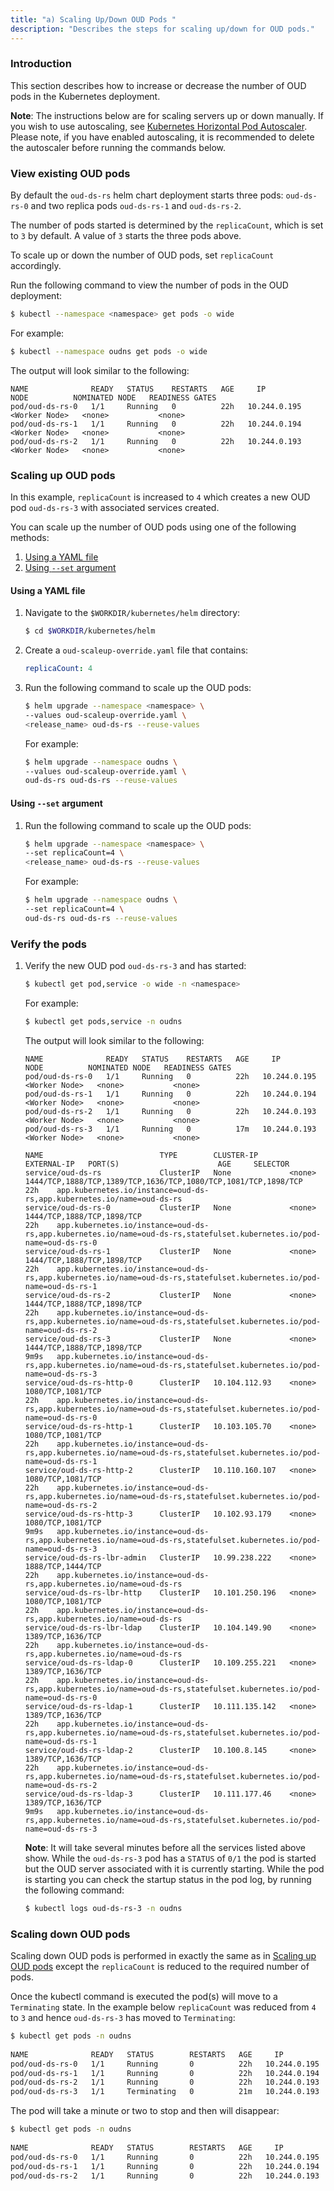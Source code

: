 ```yaml
---
title: "a) Scaling Up/Down OUD Pods "
description: "Describes the steps for scaling up/down for OUD pods."
---
```


### Introduction

This section describes how to increase or decrease the number of OUD pods in the Kubernetes deployment.

**Note**: The instructions below are for scaling servers up or down manually. If you wish to use autoscaling, see [Kubernetes Horizontal Pod Autoscaler](../hpa). Please note, if you have enabled autoscaling, it is recommended to delete the autoscaler before running the commands below. 


### View existing OUD pods

By default the `oud-ds-rs` helm chart deployment starts three pods:  `oud-ds-rs-0` and two replica pods `oud-ds-rs-1` and `oud-ds-rs-2`.

The number of pods started is determined by the `replicaCount`, which is set to `3` by default. A value of `3` starts the three pods above.

To scale up or down the number of OUD pods, set `replicaCount` accordingly.

Run the following command to view the number of pods in the OUD deployment:

```bash
$ kubectl --namespace <namespace> get pods -o wide
```

For example:

```bash
$ kubectl --namespace oudns get pods -o wide
```

The output will look similar to the following: 

```
NAME              READY   STATUS    RESTARTS   AGE     IP             NODE          NOMINATED NODE   READINESS GATES
pod/oud-ds-rs-0   1/1     Running   0          22h   10.244.0.195   <Worker Node>   <none>           <none>
pod/oud-ds-rs-1   1/1     Running   0          22h   10.244.0.194   <Worker Node>   <none>           <none>
pod/oud-ds-rs-2   1/1     Running   0          22h   10.244.0.193   <Worker Node>   <none>           <none>
```    



### Scaling up OUD pods

In this example, `replicaCount` is increased to `4` which creates a new OUD pod `oud-ds-rs-3` with associated services created.

You can scale up the number of OUD pods using one of the following methods:

1. [Using a YAML file](#using-a-yaml-file)
1. [Using `--set` argument](#using---set-argument)


#### Using a YAML file

1. Navigate to the `$WORKDIR/kubernetes/helm` directory:

   ```bash
   $ cd $WORKDIR/kubernetes/helm
   ```
   
1. Create a `oud-scaleup-override.yaml` file that contains:


   ```yaml
   replicaCount: 4
   ```

1. Run the following command to scale up the OUD pods:

   ```bash
   $ helm upgrade --namespace <namespace> \
   --values oud-scaleup-override.yaml \
   <release_name> oud-ds-rs --reuse-values
   ```
   
   For example:
   
   ```bash
   $ helm upgrade --namespace oudns \
   --values oud-scaleup-override.yaml \
   oud-ds-rs oud-ds-rs --reuse-values
   ```

#### Using `--set` argument

1. Run the following command to scale up the OUD pods:

   ```bash
   $ helm upgrade --namespace <namespace> \
   --set replicaCount=4 \
   <release_name> oud-ds-rs --reuse-values
   ```

   For example:

   ```bash
   $ helm upgrade --namespace oudns \
   --set replicaCount=4 \
   oud-ds-rs oud-ds-rs --reuse-values
   ```

### Verify the pods

1. Verify the new OUD pod `oud-ds-rs-3` and has started:

   ```bash
   $ kubectl get pod,service -o wide -n <namespace> 
   ```
   
   For example:
   
   ```bash
   $ kubectl get pods,service -n oudns
   ```
   
   The output will look similar to the following:
   
   ```
   NAME              READY   STATUS    RESTARTS   AGE     IP             NODE          NOMINATED NODE   READINESS GATES
   pod/oud-ds-rs-0   1/1     Running   0          22h   10.244.0.195   <Worker Node>   <none>           <none>
   pod/oud-ds-rs-1   1/1     Running   0          22h   10.244.0.194   <Worker Node>   <none>           <none>
   pod/oud-ds-rs-2   1/1     Running   0          22h   10.244.0.193   <Worker Node>   <none>           <none>
   pod/oud-ds-rs-3   1/1     Running   0          17m   10.244.0.193   <Worker Node>   <none>           <none>
     
   NAME                          TYPE        CLUSTER-IP       EXTERNAL-IP   PORT(S)                      AGE     SELECTOR
   service/oud-ds-rs             ClusterIP   None             <none>        1444/TCP,1888/TCP,1389/TCP,1636/TCP,1080/TCP,1081/TCP,1898/TCP   22h    app.kubernetes.io/instance=oud-ds-rs,app.kubernetes.io/name=oud-ds-rs
   service/oud-ds-rs-0           ClusterIP   None             <none>        1444/TCP,1888/TCP,1898/TCP                                       22h    app.kubernetes.io/instance=oud-ds-rs,app.kubernetes.io/name=oud-ds-rs,statefulset.kubernetes.io/pod-name=oud-ds-rs-0
   service/oud-ds-rs-1           ClusterIP   None             <none>        1444/TCP,1888/TCP,1898/TCP                                       22h    app.kubernetes.io/instance=oud-ds-rs,app.kubernetes.io/name=oud-ds-rs,statefulset.kubernetes.io/pod-name=oud-ds-rs-1
   service/oud-ds-rs-2           ClusterIP   None             <none>        1444/TCP,1888/TCP,1898/TCP                                       22h    app.kubernetes.io/instance=oud-ds-rs,app.kubernetes.io/name=oud-ds-rs,statefulset.kubernetes.io/pod-name=oud-ds-rs-2
   service/oud-ds-rs-3           ClusterIP   None             <none>        1444/TCP,1888/TCP,1898/TCP                                       9m9s   app.kubernetes.io/instance=oud-ds-rs,app.kubernetes.io/name=oud-ds-rs,statefulset.kubernetes.io/pod-name=oud-ds-rs-3
   service/oud-ds-rs-http-0      ClusterIP   10.104.112.93    <none>        1080/TCP,1081/TCP                                                22h    app.kubernetes.io/instance=oud-ds-rs,app.kubernetes.io/name=oud-ds-rs,statefulset.kubernetes.io/pod-name=oud-ds-rs-0
   service/oud-ds-rs-http-1      ClusterIP   10.103.105.70    <none>        1080/TCP,1081/TCP                                                22h    app.kubernetes.io/instance=oud-ds-rs,app.kubernetes.io/name=oud-ds-rs,statefulset.kubernetes.io/pod-name=oud-ds-rs-1
   service/oud-ds-rs-http-2      ClusterIP   10.110.160.107   <none>        1080/TCP,1081/TCP                                                22h    app.kubernetes.io/instance=oud-ds-rs,app.kubernetes.io/name=oud-ds-rs,statefulset.kubernetes.io/pod-name=oud-ds-rs-2
   service/oud-ds-rs-http-3      ClusterIP   10.102.93.179    <none>        1080/TCP,1081/TCP                                                9m9s   app.kubernetes.io/instance=oud-ds-rs,app.kubernetes.io/name=oud-ds-rs,statefulset.kubernetes.io/pod-name=oud-ds-rs-3
   service/oud-ds-rs-lbr-admin   ClusterIP   10.99.238.222    <none>        1888/TCP,1444/TCP                                                22h    app.kubernetes.io/instance=oud-ds-rs,app.kubernetes.io/name=oud-ds-rs
   service/oud-ds-rs-lbr-http    ClusterIP   10.101.250.196   <none>        1080/TCP,1081/TCP                                                22h    app.kubernetes.io/instance=oud-ds-rs,app.kubernetes.io/name=oud-ds-rs
   service/oud-ds-rs-lbr-ldap    ClusterIP   10.104.149.90    <none>        1389/TCP,1636/TCP                                                22h    app.kubernetes.io/instance=oud-ds-rs,app.kubernetes.io/name=oud-ds-rs
   service/oud-ds-rs-ldap-0      ClusterIP   10.109.255.221   <none>        1389/TCP,1636/TCP                                                22h    app.kubernetes.io/instance=oud-ds-rs,app.kubernetes.io/name=oud-ds-rs,statefulset.kubernetes.io/pod-name=oud-ds-rs-0
   service/oud-ds-rs-ldap-1      ClusterIP   10.111.135.142   <none>        1389/TCP,1636/TCP                                                22h    app.kubernetes.io/instance=oud-ds-rs,app.kubernetes.io/name=oud-ds-rs,statefulset.kubernetes.io/pod-name=oud-ds-rs-1
   service/oud-ds-rs-ldap-2      ClusterIP   10.100.8.145     <none>        1389/TCP,1636/TCP                                                22h    app.kubernetes.io/instance=oud-ds-rs,app.kubernetes.io/name=oud-ds-rs,statefulset.kubernetes.io/pod-name=oud-ds-rs-2
   service/oud-ds-rs-ldap-3      ClusterIP   10.111.177.46    <none>        1389/TCP,1636/TCP                                                9m9s   app.kubernetes.io/instance=oud-ds-rs,app.kubernetes.io/name=oud-ds-rs,statefulset.kubernetes.io/pod-name=oud-ds-rs-3
   ```
   
   **Note**: It will take several minutes before all the services listed above show. While the `oud-ds-rs-3` pod has a `STATUS` of `0/1` the pod is started but the OUD server associated with it is currently starting. While the pod is starting you can check the startup status in the pod log, by running the following command:

   ```bash
   $ kubectl logs oud-ds-rs-3 -n oudns
   ```


### Scaling down OUD pods

Scaling down OUD pods is performed in exactly the same as in [Scaling up OUD pods](#scaling-up-oud-pods) except the `replicaCount` is reduced to the required number of pods.

Once the kubectl command is executed the pod(s) will move to a `Terminating` state. In the example below `replicaCount` was reduced from `4` to `3` and hence `oud-ds-rs-3` has moved to `Terminating`:

```bash
$ kubectl get pods -n oudns
   
NAME              READY   STATUS        RESTARTS   AGE     IP             NODE          NOMINATED NODE   READINESS GATES
pod/oud-ds-rs-0   1/1     Running       0          22h   10.244.0.195   <Worker Node>   <none>           <none>
pod/oud-ds-rs-1   1/1     Running       0          22h   10.244.0.194   <Worker Node>   <none>           <none>
pod/oud-ds-rs-2   1/1     Running       0          22h   10.244.0.193   <Worker Node>   <none>           <none>
pod/oud-ds-rs-3   1/1     Terminating   0          21m   10.244.0.193   <Worker Node>   <none>           <none>
```

The pod will take a minute or two to stop and then will disappear:

```bash
$ kubectl get pods -n oudns
   
NAME              READY   STATUS        RESTARTS   AGE     IP             NODE          NOMINATED NODE   READINESS GATES
pod/oud-ds-rs-0   1/1     Running       0          22h   10.244.0.195   <Worker Node>   <none>           <none>
pod/oud-ds-rs-1   1/1     Running       0          22h   10.244.0.194   <Worker Node>   <none>           <none>
pod/oud-ds-rs-2   1/1     Running       0          22h   10.244.0.193   <Worker Node>   <none>           <none>
```


